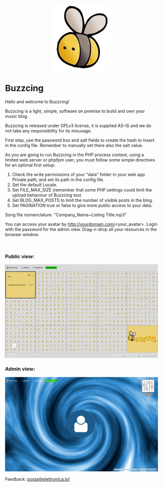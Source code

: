 <p align="center">
    <a href="https://buzzcing.5mode-foss.eu">
        <img src="./Public/static/res/AFlogo.png" width="188" title="Buzzcing" alt="Buzzcing">
    </a>
</p>

# Buzzcing

Hello and welcome to Buzzcing!<br>
	  
Buzzcing is a light, simple, software on premise to build and own your music blog.<br>
	   
Buzzcing is released under GPLv3 license, it is supplied AS-IS and we do not take any responsibility for its misusage.<br>
	   
First step, use the password box and salt fields to create the hash to insert in the config file. Remember to manually set there also the salt value.<br>
	   
As you are going to run Buzzcing in the PHP process context, using a limited web server or phpfpm user, you must follow some simple directives for an optimal first setup:<br>

<ol>
<li>Check the write permissions of your "data" folder in your web app Private path; and set its path in the config file.</li>
<li>Set the default Locale.</li>
<li>Set FILE_MAX_SIZE (remember that some PHP settings could limit the upload behaviour of Buzzcing too)</li>
<li>Set BLOG_MAX_POSTS to limit the number of visible posts in the blog.</li>
<li>Set PAGINATION true or false to give more public access to your data.</li>
</ol> 

Song file nomenclature: "Company_Name~Listing Title.mp3"

You can access your avatar by http://yourdomain.com/<your_avatar>. Login with the password for the admin view. Drag-n-drop all your resources in the browser window.<br>

<br>

### Public view:

![Buzzcing in action #1](/Public/static/res/screenshot1.png)<br>

### Admin view:

![Buzzcing in action #2](/Public/static/res/screenshot2.png)<br>

Feedback: <a href="mailto:posta@elettronica.lol" style="color:#e6d236;">posta@elettronica.lol</a>


